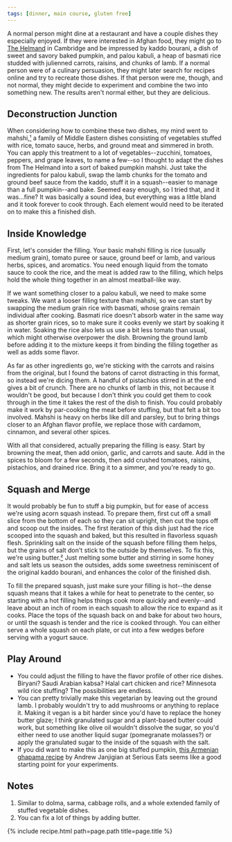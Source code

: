 ```yaml
---
tags: [dinner, main course, gluten free]
---
```


A normal person might dine at a restaurant and have a couple dishes they especially enjoyed. If they were interested in Afghan food, they might go to [The Helmand](https://helmandrestaurant.com/) in Cambridge and be impressed by kaddo bourani, a dish of sweet and savory baked pumpkin, and palou kabuli, a heap of basmati rice studded with julienned carrots, raisins, and chunks of lamb. If a normal person were of a culinary persuasion, they might later search for recipes online and try to recreate those dishes. If that person were me, though, and not normal, they might decide to experiment and combine the two into something new. The results aren't normal either, but they are delicious.

## Deconstruction Junction

When considering how to combine these two dishes, my mind went to mahshi,[¹](#notes) a family of Middle Eastern dishes consisting of vegetables stuffed with rice, tomato sauce, herbs, and ground meat and simmered in broth. You can apply this treatment to a lot of vegetables--zucchini, tomatoes, peppers, and grape leaves, to name a few--so I thought to adapt the dishes from The Helmand into a sort of baked pumpkin mahshi. Just take the ingredients for palou kabuli, swap the lamb chunks for the tomato and ground beef sauce from the kaddo, stuff it in a squash--easier to manage than a full pumpkin--and bake. Seemed easy enough, so I tried that, and it was...fine? It was basically a sound idea, but everything was a little bland and it took forever to cook through. Each element would need to be iterated on to make this a finished dish.

## Inside Knowledge
First, let's consider the filling. Your basic mahshi filling is rice (usually medium grain), tomato puree or sauce, ground beef or lamb, and various herbs, spices, and aromatics. You need enough liquid from the tomato sauce to cook the rice, and the meat is added raw to the filling, which helps hold the whole thing together in an almost meatball-like way.

If we want something closer to a palou kabuli, we need to make some tweaks. We want a looser filling texture than mahshi, so we can start by swapping the medium grain rice with basmati, whose grains remain individual after cooking. Basmati rice doesn't absorb water in the same way as shorter grain rices, so to make sure it cooks evenly we start by soaking it in water. Soaking the rice also lets us use a bit less tomato than usual, which might otherwise overpower the dish. Browning the ground lamb before adding it to the mixture keeps it from binding the filling together as well as adds some flavor.

As far as other ingredients go, we're sticking with the carrots and raisins from the original, but I found the batons of carrot distracting in this format, so instead we're dicing them. A handful of pistachios stirred in at the end gives a bit of crunch. There are no chunks of lamb in this, not because it wouldn't be good, but because I don't think you could get them to cook through in the time it takes the rest of the dish to finish. You could probably make it work by par-cooking the meat before stuffing, but that felt a bit too involved. Mahshi is heavy on herbs like dill and parsley, but to bring things closer to an Afghan flavor profile, we replace those with cardamom, cinnamon, and several other spices.

With all that considered, actually preparing the filling is easy. Start by browning the meat, then add onion, garlic, and carrots and saute. Add in the spices to bloom for a few seconds, then add crushed tomatoes, raisins, pistachios, and drained rice. Bring it to a simmer, and you're ready to go.

## Squash and Merge
It would probably be fun to stuff a big pumpkin, but for ease of access we're using acorn squash instead. To prepare them, first cut off a small slice from the bottom of each so they can sit upright, then cut the tops off and scoop out the insides. The first iteration of this dish just had the rice scooped into the squash and baked, but this resulted in flavorless squash flesh. Sprinkling salt on the inside of the squash before filling them helps, but the grains of salt don't stick to the outside by themselves. To fix this, we're using butter.[²](#notes) Just melting some butter and stirring in some honey and salt lets us season the outsides, adds some sweetness reminiscent of the original kaddo bourani, and enhances the color of the finished dish.

To fill the prepared squash, just make sure your filling is hot--the dense squash means that it takes a while for heat to penetrate to the center, so starting with a hot filling helps things cook more quickly and evenly--and leave about an inch of room in each squash to allow the rice to expand as it cooks. Place the tops of the squash back on and bake for about two hours, or until the squash is tender and the rice is cooked through. You can either serve a whole squash on each plate, or cut into a few wedges before serving with a yogurt sauce.

## Play Around

- You could adjust the filling to have the flavor profile of other rice dishes. Biryani? Saudi Arabian kabsa? Halal cart chicken and rice? Minnesota wild rice stuffing? The possibilities are endless.
- You can pretty trivially make this vegetarian by leaving out the ground lamb. I probably wouldn't try to add mushrooms or anything to replace it. Making it vegan is a bit harder since you'd have to replace the honey butter glaze; I think granulated sugar and a plant-based butter could work, but something like olive oil wouldn't dissolve the sugar, so you'd either need to use another liquid sugar (pomegranate molasses?) or apply the granulated sugar to the inside of the squash with the salt.
- If you did want to make this as one big stuffed pumpkin, [this Armenian ghapama recipe](https://www.seriouseats.com/ghapama-armenian-stuffed-pumpkin-recipe-8401022) by Andrew Janjigian at Serious Eats seems like a good starting point for your experiments.

## Notes

1. Similar to dolma, sarma, cabbage rolls, and a whole extended family of stuffed vegetable dishes.
2. You can fix a lot of things by adding butter.

{% include recipe.html path=page.path title=page.title %}
